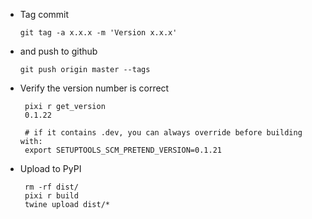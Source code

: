 *   Tag commit

        git tag -a x.x.x -m 'Version x.x.x'

*   and push to github

        git push origin master --tags

*  Verify the version number is correct

        pixi r get_version
        0.1.22

        # if it contains .dev, you can always override before building with:
        export SETUPTOOLS_SCM_PRETEND_VERSION=0.1.21

*  Upload to PyPI

        rm -rf dist/
        pixi r build
        twine upload dist/*